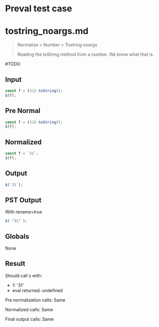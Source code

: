 # Preval test case

# tostring_noargs.md

> Normalize > Number > Tostring noargs
>
> Reading the toString method from a number. We know what that is.

#TODO

## Input

`````js filename=intro
const f = (31).toString();
$(f);
`````

## Pre Normal


`````js filename=intro
const f = (31).toString();
$(f);
`````

## Normalized


`````js filename=intro
const f = `31`;
$(f);
`````

## Output


`````js filename=intro
$(`31`);
`````

## PST Output

With rename=true

`````js filename=intro
$( "31" );
`````

## Globals

None

## Result

Should call `$` with:
 - 1: '31'
 - eval returned: undefined

Pre normalization calls: Same

Normalized calls: Same

Final output calls: Same

